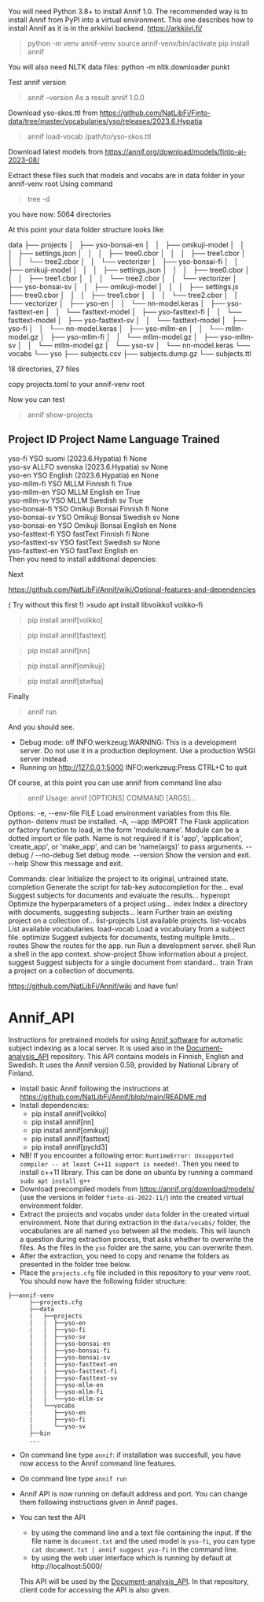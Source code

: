 You will need Python 3.8+ to install Annif 1.0.
The recommended way is to install Annif from PyPI into a virtual environment.
This one describes how to install Annif as it is in the arkkiivi backend. 
https://arkkiivi.fi/

>python -m venv annif-venv
>source annif-venv/bin/activate
>pip install annif


You will also need NLTK data files:
python -m nltk.downloader punkt

Test annif version 
> annif –version
As a result
> annif 1.0.0 

Download  yso-skos.ttl from https://github.com/NatLibFi/Finto-data/tree/master/vocabularies/yso/releases/2023.6.Hypatia

> annif load-vocab /path/to/yso-skos.ttl


Download latest models from  https://annif.org/download/models/finto-ai-2023-08/

Extract these files such that models and vocabs are in data folder in your annif-venv root
Using command 
>tree -d 

you have now: 5064 directories

At this point your data folder structure looks like

data
├── projects
│   ├── yso-bonsai-en
│   │   ├── omikuji-model
│   │   │   ├── settings.json
│   │   │   ├── tree0.cbor
│   │   │   ├── tree1.cbor
│   │   │   └── tree2.cbor
│   │   └── vectorizer
│   ├── yso-bonsai-fi
│   │   ├── omikuji-model
│   │   │   ├── settings.json
│   │   │   ├── tree0.cbor
│   │   │   ├── tree1.cbor
│   │   │   └── tree2.cbor
│   │   └── vectorizer
│   ├── yso-bonsai-sv
│   │   ├── omikuji-model
│   │   │   ├── settings.js  
            ├── tree0.cbor
│   │   │   ├── tree1.cbor
│   │   │   └── tree2.cbor
│   │   └── vectorizer
│   ├── yso-en
│   │   └── nn-model.keras
│   ├── yso-fasttext-en
│   │   └── fasttext-model
│   ├── yso-fasttext-fi
│   │   └── fasttext-model
│   ├── yso-fasttext-sv
│   │   └── fasttext-model
│   ├── yso-fi
│   │   └── nn-model.keras
│   ├── yso-mllm-en
│   │   └── mllm-model.gz
│   ├── yso-mllm-fi
│   │   └── mllm-model.gz
│   ├── yso-mllm-sv
│   │   └── mllm-model.gz
│   └── yso-sv
│       └── nn-model.keras
└── vocabs
    └── yso
        ├── subjects.csv
        ├── subjects.dump.gz
        └── subjects.ttl

18 directories, 27 files


copy projects.toml to your annif-venv root

Now you can test 

>annif show-projects



Project ID               Project Name                                 Language  Trained
---------------------------------------------------------------------------------------
yso-fi                   YSO suomi (2023.6.Hypatia)                   fi        None   
yso-sv                   ALLFO svenska (2023.6.Hypatia)               sv        None   
yso-en                   YSO English (2023.6.Hypatia)                 en        None   
yso-mllm-fi              YSO MLLM Finnish                             fi        True   
yso-mllm-en              YSO MLLM English                             en        True   
yso-mllm-sv              YSO MLLM Swedish                             sv        True   
yso-bonsai-fi            YSO Omikuji Bonsai Finnish                   fi        None   
yso-bonsai-sv            YSO Omikuji Bonsai Swedish                   sv        None   
yso-bonsai-en            YSO Omikuji Bonsai English                   en        None   
yso-fasttext-fi          YSO fastText Finnish                         fi        None   
yso-fasttext-sv          YSO fastText Swedish                         sv        None   
yso-fasttext-en          YSO fastText English                         en        
Then you need to install additional depencies:

Next

https://github.com/NatLibFi/Annif/wiki/Optional-features-and-dependencies

( Try without this first !) >sudo apt install libvoikko1 voikko-fi 

>pip install annif[voikko]

>pip install annif[fasttext]
 
>pip install annif[nn]

>pip install annif[omikuji]

>pip install annif[stwfsa]

Finally 

>annif run

And you should see.
* Debug mode: off
INFO:werkzeug:WARNING: This is a development server. Do not use it in a production deployment. Use a production WSGI server instead.
 * Running on http://127.0.0.1:5000
INFO:werkzeug:Press CTRL+C to quit


Of course, at this point you can use annif from command line also

> annif
Usage: annif [OPTIONS] COMMAND [ARGS]...

Options:
  -e, --env-file FILE   Load environment variables from this file. python-
                        dotenv must be installed.
  -A, --app IMPORT      The Flask application or factory function to load, in
                        the form 'module:name'. Module can be a dotted import
                        or file path. Name is not required if it is 'app',
                        'application', 'create_app', or 'make_app', and can be
                        'name(args)' to pass arguments.
  --debug / --no-debug  Set debug mode.
  --version             Show the version and exit.
  --help                Show this message and exit.

Commands:
  clear          Initialize the project to its original, untrained state.
  completion     Generate the script for tab-key autocompletion for the...
  eval           Suggest subjects for documents and evaluate the results...
  hyperopt       Optimize the hyperparameters of a project using...
  index          Index a directory with documents, suggesting subjects...
  learn          Further train an existing project on a collection of...
  list-projects  List available projects.
  list-vocabs    List available vocabularies.
  load-vocab     Load a vocabulary from a subject file.
  optimize       Suggest subjects for documents, testing multiple limits...
  routes         Show the routes for the app.
  run            Run a development server.
  shell          Run a shell in the app context.
  show-project   Show information about a project.
  suggest        Suggest subjects for a single document from standard...
  train          Train a project on a collection of documents.


https://github.com/NatLibFi/Annif/wiki and have fun!







# Annif_API
Instructions for pretrained models for using [Annif software](https://annif.org/) for automatic subject indexing as a local server. It is used also in the [Document-analysis_API](https://github.com/DALAI-project/Document-analysis_API) repository.
This API contains models in Finnish, English and Swedish. It uses the Annif version 0.59, provided by National Library of Finland. 
- Install basic Annif following the instructions at https://github.com/NatLibFi/Annif/blob/main/README.md
- Install dependencies:
  - pip install annif[voikko]
  - pip install annif[nn]
  - pip install annif[omikuji]
  - pip install annif[fasttext]
  - pip install annif[pycld3]
- NB! If you encounter a following error: `RuntimeError: Unsupported compiler -- at least C++11 support is needed!`. Then you need to install c++11 library. This can be done on ubuntu by running a command `sudo apt install g++`
- Download precompiled models from https://annif.org/download/models/ (use the versions in folder `finto-ai-2022-11/`) into the created virtual environment folder. 
- Extract the projects and vocabs under `data` folder in the created virtual environment. Note that during extraction in the `data/vocabs/` folder, the vocabularies are all named `yso` between all the models. This will launch a question during extraction process, that asks whether to overwrite the files. As the files in the `yso` folder are the same, you can overwrite them.
- After the extraction, you need to copy and rename the folders as presented in the folder tree below. 
- Place the `projects.cfg` file included in this repository to your venv root. You should now have the following folder structure:
```
├──annif-venv 
      ├──projects.cfg
      ├──data
      |   ├──projects
      |   |  ├──yso-en
      |   |  ├──yso-fi
      |   |  ├──yso-sv
      |   |  ├──yso-bonsai-en
      |   |  ├──yso-bonsai-fi
      |   |  ├──yso-bonsai-sv
      |   |  ├──yso-fasttext-en
      |   |  ├──yso-fasttext-fi
      |   |  ├──yso-fasttext-sv
      |   |  ├──yso-mllm-en
      |   |  ├──yso-mllm-fi
      |   |  └──yso-mllm-sv
      |   └──vocabs
      |      ├──yso-en
      |      ├──yso-fi
      |      └──yso-sv
      ├──bin
      ...
```
- On command line type `annif`: if installation was succesfull, you have now access to the Annif command line features.
- On command line type `annif run`
- Annif API is now running on default address and port. You can change them following instructions given in Annif pages.
- You can test the API
  - by using the command line and a text file containing the input. If the file name is `document.txt` and the used model is `yso-fi`, you can type `cat document.txt | annif suggest yso-fi` in the command line.
  - by using the web user interface which is running by default at http://localhost:5000/ 

  This API will be used by the [Document-analysis_API](https://github.com/DALAI-project/Document-analysis_API). In that repository, client code for accessing the API is also given.
